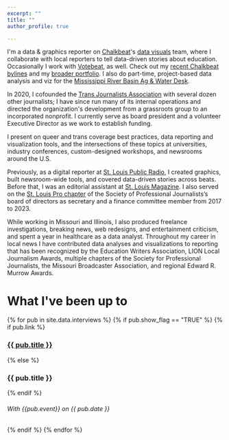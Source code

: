 ```yaml
---
excerpt: ""
title: ""
author_profile: true

---
```


I'm a data & graphics reporter on [Chalkbeat](https://chalkbeat.org/)'s [data visuals](https://dataviz.chalkbeat.org/) team, where I collaborate with local reporters to tell data-driven stories about education. Occasionally I work with [Votebeat](https://www.votebeat.org/), as well. Check out my [recent Chalkbeat bylines](https://www.chalkbeat.org/authors/kae-petrin) and my [broader portfolio](https://authory.com/KaePetrin). I also do part-time, project-based data analysis and viz for the [Mississippi River Basin Ag & Water Desk](https://agwaterdesk.org/).

In 2020, I cofounded the [Trans Journalists Association](https://transjournalists.org/) with several dozen other journalists; I have since run many of its internal operations and directed the organization's development from a grassroots group to an incorporated nonprofit. I currently serve as board president and a volunteer Executive Director as we work to establish funding.

I present on queer and trans coverage best practices, data reporting and visualization tools, and the intersections of these topics at universities, industry conferences, custom-designed workshops, and newsrooms around the U.S. 

Previously, as a digital reporter at [St. Louis Public Radio](https://news.stlpublicradio.org/people/kae-m-petrin), I created graphics, built newsroom-wide tools, and covered data-driven stories across beats. Before that, I was an editorial assistant at [St. Louis Magazine](https://www.stlmag.com/topics/kae-m-petrin/). I also served on the [St. Louis Pro chapter](http://www.stlspj.com/about/) of the Society of Professional Journalists’s board of directors as secretary and a finance committee member from 2017 to 2023.

While working in Missouri and Illinois, I also produced freelance investigations, breaking news, web redesigns, and entertainment criticism, and spent a year in healthcare as a data analyst. Throughout my career in local news I have contributed data analyses and visualizations to reporting that has been recognized by the Education Writers Association, LION Local Journalism Awards,  multiple chapters of the Society for Professional Journalists, the Missouri Broadcaster Association, and regional Edward R. Murrow Awards.

<h1>What I've been up to</h1>

<div class="activities">
{% for pub in site.data.interviews %}
    {% if pub.show_flag == "TRUE" %}
        {% if pub.link %}
            <h3><a href="{{ pub.link }}">{{ pub.title }}</a></h3>
        {% else %}
            <h3>{{ pub.title }}</h3>
        {% endif %}
        <h6><em>With {{pub.event}} on {{ pub.date }}</em></h6>
    {% endif %}
{% endfor %}
</div>